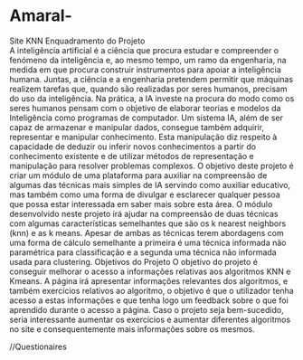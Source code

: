 # Amaral-
Site KNN
                                                              Enquadramento do Projeto                                      
A inteligência artificial é a ciência que procura estudar e compreender o fenómeno da inteligência e, ao mesmo tempo, um ramo da engenharia, na medida em que procura construir instrumentos para apoiar a inteligência humana. Juntas, a ciência e a engenharia pretendem permitir que máquinas realizem tarefas que, quando são realizadas por seres humanos, precisam do uso da inteligência. 
Na prática, a IA investe na procura do modo como os seres humanos pensam com o objetivo de elaborar teorias e modelos da Inteligência como programas de computador. Um sistema IA, além de ser capaz de armazenar e manipular dados, consegue também adquirir, representar e manipular conhecimento. Esta manipulação diz respeito à capacidade de deduzir ou inferir novos conhecimentos a partir do conhecimento existente e de utilizar métodos de representação e manipulação para resolver problemas complexos. 
O objetivo deste projeto é criar um módulo de uma plataforma para auxiliar na compreensão de algumas das técnicas mais simples de IA servindo como auxiliar educativo, mas também como uma forma de divulgar e esclarecer qualquer pessoa que possa estar interessada em saber mais sobre esta área. 
O módulo desenvolvido neste projeto irá ajudar na compreensão de duas técnicas com algumas características semelhantes que são os k nearest neighbors (knn) e as k means. Apesar de ambas as técnicas terem abordagens com uma forma de cálculo semelhante a primeira é uma técnica informada não paramétrica para classificação e a segunda uma técnica não informada usada para clustering. 
Objetivos do Projeto 
O objetivo do projeto é conseguir melhorar o acesso a informações relativas aos algoritmos KNN e Kmeans. A página irá apresentar informações relevantes dos algoritmos, e também exercícios relativos ao algoritmo, o objetivo é que o utilizador tenha acesso a estas informações e que tenha logo um feedback sobre o que foi aprendido durante o acesso a página. 
  Caso o projeto seja bem-sucedido, seria interessante aumentar os exercícios e aumentar diferentes algoritmos no site e consequentemente mais informações sobre os mesmos.  

//Questionaires